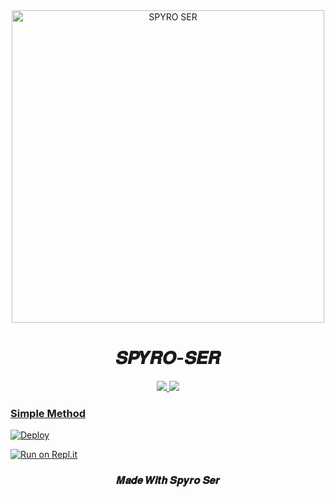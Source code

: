 <div align="center">
<img src="https://i.imgur.com/DtMPdEb.jpeg" alt="SPYRO SER" width="500" />

# 𝑺𝑷𝒀𝑹𝑶-𝑺𝑬𝑹



</div>
<p align="center">
  <a href="https://instagram.com/Spyro_ser"><img src="https://img.shields.io/badge/Instagram-E4405F?style=for-the-badge&logo=instagram&logoColor=white"/> 
  <a href="https://wa.me/918590299146"><img src="https://img.shields.io/badge/WhatsApp-25D366?style=for-the-badge&logo=whatsapp&logoColor=White" />
</p>

### Simple Method
  
[![Deploy](https://www.herokucdn.com/deploy/button.svg)](https://heroku.com/deploy?template=https://github.com/akarsh8090spyro-ser-ofc/whatsapp-bot) 
  
[![Run on Repl.it](https://repl.it/badge/github/quiec/whatsAlfa)](https://replit.com/@spyro-ser-ofc/baileys-qr#index.js)

<h3 align="center">𝑴𝒂𝒅𝒆 𝑾𝒊𝒕𝒉 𝑺𝒑𝒚𝒓𝒐 𝑺𝒆𝒓</h3>
